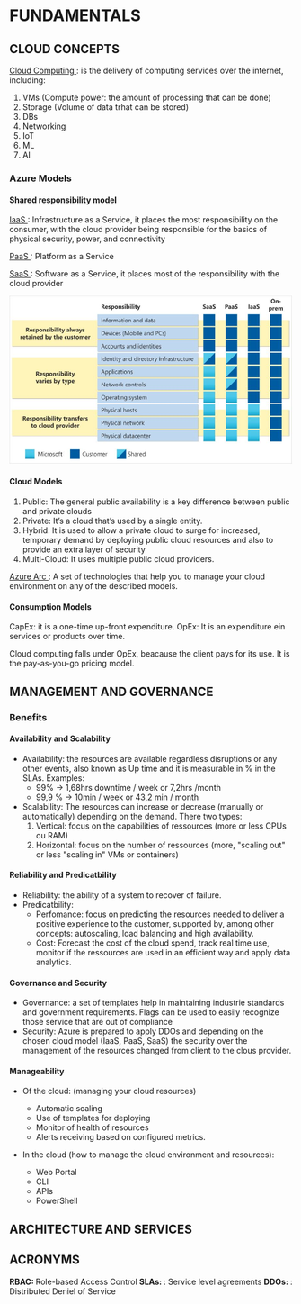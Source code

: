 # FUNDAMENTALS
## CLOUD CONCEPTS

<ins> Cloud Computing </ins>: is the delivery of computing services over the internet, including:
1. VMs (Compute power: the amount of processing that can be done)
2. Storage (Volume of data trhat can be stored)
3. DBs
4. Networking
5. IoT
6. ML
7. AI

### Azure Models

#### Shared responsibility model
<ins> IaaS </ins>:  Infrastructure as a Service, it places the most responsibility on the consumer, with the cloud provider being responsible for the basics of physical security, power, and connectivity

<ins>PaaS </ins>:  Platform as a Service

<ins> SaaS </ins>:  Software as a Service, it places most of the responsibility with the cloud provider

![Screenshot](https://github.com/robnob/EXAM-900/blob/main/06SRM.JPG)

#### Cloud Models

1. Public: The general public availability is a key difference between public and private clouds
2. Private: It’s a cloud that’s used by a single entity.
3. Hybrid: It is used to allow a private cloud to surge for increased, temporary demand by deploying public cloud resources and also to provide an extra layer of security
4. Multi-Cloud: It uses multiple public cloud providers.

<ins>Azure Arc </ins> : A set of technologies that help you to manage your cloud environment on any of the described models.

#### Consumption Models

CapEx: it is a one-time up-front expenditure.
OpEx: It is an expenditure ein services or products over time.

Cloud computing falls under OpEx, beacause the client pays for its use. It is the pay-as-you-go pricing model.

## MANAGEMENT AND GOVERNANCE

### Benefits

#### Availability and Scalability

* Availability: the resources are available regardless disruptions or any other events, also known as Up time and it is measurable in % in the SLAs.
  Examples:
  * 99% -> 1,68hrs downtime / week or 7,2hrs /month
  * 99,9 % -> 10min / week or 43,2 min / month
* Scalability: The resources can increase or decrease (manually or automatically) depending on the demand. There two types:
  1. Vertical: focus on the capabilities of ressources (more or less  CPUs ou RAM)
  2. Horizontal: focus on the number of ressources (more, "scaling out"  or less "scaling in" VMs or containers)
 
#### Reliability and Predicatbility

* Reliability: the ability of a system to recover of failure.
* Predicatbility:
  - Perfomance: focus on predicting the resources needed to deliver a positive experience to the customer, supported by, among other concepts:  autoscaling, load balancing and high availability.
  - Cost: Forecast the cost of the cloud spend, track real time use, monitor if the ressources are used in an efficient way and apply data analytics.
 
#### Governance and Security

* Governance: a set of templates help in maintaining industrie standards and government requirements. Flags can be used to easily recognize those service that are out of compliance
* Security: Azure is prepared to apply DDOs and depending on the chosen cloud model (IaaS, PaaS, SaaS) the security over the management of the resources changed from client to the clous provider.

#### Manageability

* Of the cloud: (managing your cloud resources)
  - Automatic scaling
  - Use of templates for deploying
  - Monitor of health of resources
  - Alerts receiving based on configured metrics.
    
* In the cloud (how to manage the cloud environment and resources):
  - Web Portal
  - CLI
  - APIs
  - PowerShell
    
## ARCHITECTURE AND SERVICES

## ACRONYMS

<strong> RBAC: </strong> Role-based Access Control
<strong> SLAs: </strong>: Service level agreements
<strong> DDOs: </strong>: Distributed Deniel of Service

